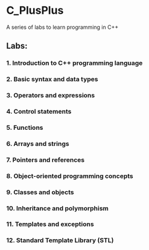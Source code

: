 # C_PlusPlus
A series of labs to learn programming in C++

## Labs:

### 1. Introduction to C++ programming language

### 2. Basic syntax and data types

### 3. Operators and expressions

### 4. Control statements

### 5. Functions

### 6. Arrays and strings

### 7. Pointers and references

### 8. Object-oriented programming concepts

### 9. Classes and objects

### 10. Inheritance and polymorphism

### 11. Templates and exceptions

### 12. Standard Template Library (STL)
